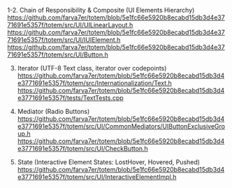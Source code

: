 1-2. Chain of Responsibility & Composite (UI Elements Hierarchy)
https://github.com/farva7er/totem/blob/5e1fc66e5920b8ecabd15db3d4e3771691e5357f/totem/src/UI/UILinearLayout.h
https://github.com/farva7er/totem/blob/5e1fc66e5920b8ecabd15db3d4e3771691e5357f/totem/src/UI/IUIElement.h
https://github.com/farva7er/totem/blob/5e1fc66e5920b8ecabd15db3d4e3771691e5357f/totem/src/UI/Button.h

3. Iterator (UTF-8 Text class, iterator over codepoints)
https://github.com/farva7er/totem/blob/5e1fc66e5920b8ecabd15db3d4e3771691e5357f/totem/src/Internationalization/Text.h
https://github.com/farva7er/totem/blob/5e1fc66e5920b8ecabd15db3d4e3771691e5357f/tests/TextTests.cpp

4. Mediator (Radio Buttons)
https://github.com/farva7er/totem/blob/5e1fc66e5920b8ecabd15db3d4e3771691e5357f/totem/src/UI/CommonMediators/UIButtonExclusiveGroup.h
https://github.com/farva7er/totem/blob/5e1fc66e5920b8ecabd15db3d4e3771691e5357f/totem/src/UI/CheckButton.h

5. State (Interactive Element States: LostHover, Hovered, Pushed)
https://github.com/farva7er/totem/blob/5e1fc66e5920b8ecabd15db3d4e3771691e5357f/totem/src/UI/InteractiveElementImpl.h
